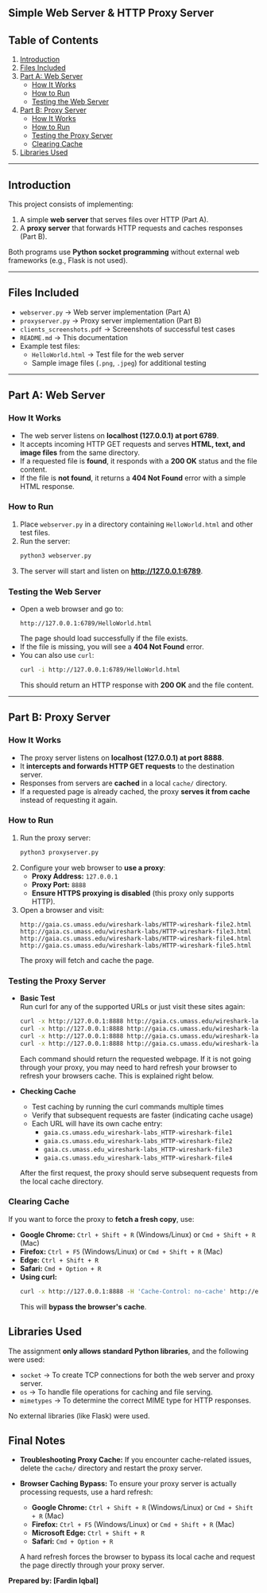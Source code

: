 ## Simple Web Server & HTTP Proxy Server

## Table of Contents

1. [Introduction](#introduction)
2. [Files Included](#files-included)
3. [Part A: Web Server](#part-a-web-server)
    - [How It Works](#how-it-works)
    - [How to Run](#how-to-run)
    - [Testing the Web Server](#testing-the-web-server)
4. [Part B: Proxy Server](#part-b-proxy-server)
    - [How It Works](#how-it-works-1)
    - [How to Run](#how-to-run-1)
    - [Testing the Proxy Server](#testing-the-proxy-server)
    - [Clearing Cache](#clearing-cache)
5. [Libraries Used](#libraries-used)

---

## Introduction

This project consists of implementing:

1. A simple **web server** that serves files over HTTP (Part A).
2. A **proxy server** that forwards HTTP requests and caches responses (Part B).

Both programs use **Python socket programming** without external web frameworks (e.g., Flask is not used).

---

## Files Included

- `webserver.py`  → Web server implementation (Part A)
- `proxyserver.py` → Proxy server implementation (Part B)
- `clients_screenshots.pdf` → Screenshots of successful test cases
- `README.md` → This documentation
- Example test files:
    - `HelloWorld.html` → Test file for the web server
    - Sample image files (`.png`, `.jpeg`) for additional testing

---

## Part A: Web Server

### How It Works

- The web server listens on **localhost (127.0.0.1) at port 6789**.
- It accepts incoming HTTP GET requests and serves **HTML, text, and image files** from the same directory.
- If a requested file is **found**, it responds with a **200 OK** status and the file content.
- If the file is **not found**, it returns a **404 Not Found** error with a simple HTML response.

### How to Run

1. Place `webserver.py` in a directory containing `HelloWorld.html` and other test files.
2. Run the server:
   ```sh
   python3 webserver.py
   ```
3. The server will start and listen on **http://127.0.0.1:6789**.

### Testing the Web Server

- Open a web browser and go to:
  ```
  http://127.0.0.1:6789/HelloWorld.html
  ```
  The page should load successfully if the file exists.
- If the file is missing, you will see a **404 Not Found** error.
- You can also use `curl`:
  ```sh
  curl -i http://127.0.0.1:6789/HelloWorld.html
  ```
  This should return an HTTP response with **200 OK** and the file content.

---

## Part B: Proxy Server

### How It Works

- The proxy server listens on **localhost (127.0.0.1) at port 8888**.
- It **intercepts and forwards HTTP GET requests** to the destination server.
- Responses from servers are **cached** in a local `cache/` directory.
- If a requested page is already cached, the proxy **serves it from cache** instead of requesting it again.

### How to Run

1. Run the proxy server:
   ```sh
   python3 proxyserver.py
   ```
2. Configure your web browser to **use a proxy**:
    - **Proxy Address:** `127.0.0.1`
    - **Proxy Port:** `8888`
    - **Ensure HTTPS proxying is disabled** (this proxy only supports HTTP).
3. Open a browser and visit:
   ```
   http://gaia.cs.umass.edu/wireshark-labs/HTTP-wireshark-file2.html
   http://gaia.cs.umass.edu/wireshark-labs/HTTP-wireshark-file3.html
   http://gaia.cs.umass.edu/wireshark-labs/HTTP-wireshark-file4.html
   http://gaia.cs.umass.edu/wireshark-labs/HTTP-wireshark-file5.html
   ```
   The proxy will fetch and cache the page.

### Testing the Proxy Server

- **Basic Test**  
  Run curl for any of the supported URLs or just visit these sites again:
  ```sh
  curl -x http://127.0.0.1:8888 http://gaia.cs.umass.edu/wireshark-labs/HTTP-wireshark-file2.html
  curl -x http://127.0.0.1:8888 http://gaia.cs.umass.edu/wireshark-labs/HTTP-wireshark-file3.html
  curl -x http://127.0.0.1:8888 http://gaia.cs.umass.edu/wireshark-labs/HTTP-wireshark-file4.html
  curl -x http://127.0.0.1:8888 http://gaia.cs.umass.edu/wireshark-labs/HTTP-wireshark-file5.html
  ```
  Each command should return the requested webpage. If it is not going through your proxy, you may need to hard refresh
  your browser to refresh your browsers cache. This is explained right below.

- **Checking Cache**
    - Test caching by running the curl commands multiple times
    - Verify that subsequent requests are faster (indicating cache usage)
    - Each URL will have its own cache entry:
        - `gaia.cs.umass.edu_wireshark-labs_HTTP-wireshark-file1`
        - `gaia.cs.umass.edu_wireshark-labs_HTTP-wireshark-file2`
        - `gaia.cs.umass.edu_wireshark-labs_HTTP-wireshark-file3`
        - `gaia.cs.umass.edu_wireshark-labs_HTTP-wireshark-file4`

  After the first request, the proxy should serve subsequent requests from the local cache directory.

### Clearing Cache

If you want to force the proxy to **fetch a fresh copy**, use:

- **Google Chrome:** `Ctrl + Shift + R` (Windows/Linux) or `Cmd + Shift + R` (Mac)
- **Firefox:** `Ctrl + F5` (Windows/Linux) or `Cmd + Shift + R` (Mac)
- **Edge:** `Ctrl + Shift + R`
- **Safari:** `Cmd + Option + R`
- **Using curl:**
  ```sh
  curl -x http://127.0.0.1:8888 -H 'Cache-Control: no-cache' http://example.com
  ```
  This will **bypass the browser's cache**.

## Libraries Used

The assignment **only allows standard Python libraries**, and the following were used:

- `socket` → To create TCP connections for both the web server and proxy server.
- `os` → To handle file operations for caching and file serving.
- `mimetypes` → To determine the correct MIME type for HTTP responses.

No external libraries (like Flask) were used.

## Final Notes

- **Troubleshooting Proxy Cache:** If you encounter cache-related issues, delete the `cache/` directory and restart the
  proxy server.
- **Browser Caching Bypass:** To ensure your proxy server is actually processing requests, use a hard refresh:
    - **Google Chrome:** `Ctrl + Shift + R` (Windows/Linux) or `Cmd + Shift + R` (Mac)
    - **Firefox:** `Ctrl + F5` (Windows/Linux) or `Cmd + Shift + R` (Mac)
    - **Microsoft Edge:** `Ctrl + Shift + R`
    - **Safari:** `Cmd + Option + R`

  A hard refresh forces the browser to bypass its local cache and request the page directly through your proxy server.

**Prepared by: [Fardin Iqbal]**
